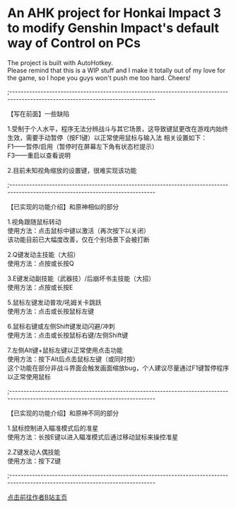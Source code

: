 # An AHK project for Honkai Impact 3 to modify Genshin Impact's default way of Control on PCs
The project is built with AutoHotkey. 
<br>Please remind that this is a WIP stuff and I make it totally out of my love for the game, so I hope you guys won't push me too hard.
Cheers!

;---------------------------------------------------------------------------------------------------------------------------------

【写在前面】一些缺陷

1.受制于个人水平，程序无法分辨战斗与其它场景，这导致键鼠更改在游戏内始终生效，需要手动暂停（按F1键）以正常使用鼠标与输入法
相关设置如下：
<br>F1——暂停/启用（暂停时在屏幕左下角有状态栏提示）
<br>F3——重启以查看说明

2.目前未知视角缩放的设置键，很难实现该功能

;---------------------------------------------------------------------------------------------------------------------------------

【已实现的功能介绍】和原神相似的部分

1.视角跟随鼠标转动
<br>使用方法：点击鼠标中键以激活（再次按下以关闭）
<br>该功能目前已大幅度改善，仅在个别场景下会被打断

2.Q键发动主技能（大招）
<br>使用方法：点按或长按Q

3.E键发动副技能（武器技）/后崩坏书主技能（大招）
<br>使用方法：点按或长按E

5.鼠标左键发动普攻/吼姆关卡跳跃
<br>使用方法：点击或长按鼠标左键

6.鼠标右键或左侧Shift键发动闪避/冲刺
<br>使用方法：点击或长按鼠标右键/左侧Shift键

7.左侧Alt键+鼠标左键以正常使用点击功能
<br>使用方法：按下Alt后点击鼠标左键（或同时按）
<br>这个功能在部分非战斗界面会触发画面缩放bug，个人建议尽量通过F1键暂停程序以正常使用鼠标

;---------------------------------------------------------------------------------------------------------------------------------

【已实现的功能介绍】和原神不同的部分

1.鼠标控制进入瞄准模式后的准星
<br>使用方法：长按E键以进入瞄准模式后通过移动鼠标来操控准星

2.Z键发动人偶技能
<br>使用方法：按下Z键

;---------------------------------------------------------------------------------------------------------------------------------

[点击前往作者B站主页](https://space.bilibili.com/359461611)
